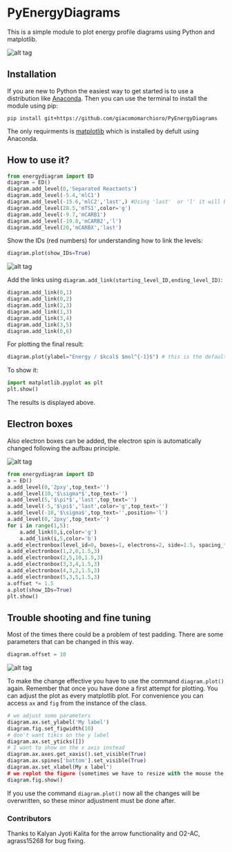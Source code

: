 # PyEnergyDiagrams
This is a simple module to plot energy profile diagrams using Python and matplotlib.

![alt tag](https://github.com/giacomomarchioro/PyEnergyDiagrams/blob/master/md_images/Final.png)
## Installation 
If you are new to Python the easiest way to get started is to use a distribution like [Anaconda](https://www.anaconda.com/). Then you can use the terminal to install the module using pip:

    pip install git+https://github.com/giacomomarchioro/PyEnergyDiagrams

The only requirments is [matplotlib](http://matplotlib.org/users/installing.html) which is installed by defult using Anaconda.
  
## How to use it?


```python
from energydiagram import ED
diagram = ED()
diagram.add_level(0,'Separated Reactants')
diagram.add_level(-5.4,'mlC1')
diagram.add_level(-15.6,'mlC2','last',) #Using 'last'  or 'l' it will be together with the previous level
diagram.add_level(28.5,'mTS1',color='g')
diagram.add_level(-9.7,'mCARB1')
diagram.add_level(-19.8,'mCARB2','l')
diagram.add_level(20,'mCARBX','last')
```
Show the IDs (red numbers) for understanding how to link the levels:

```python
diagram.plot(show_IDs=True)
```
![alt tag](https://github.com/giacomomarchioro/PyEnergyDiagrams/blob/master//md_images/With_IDs.png)

Add the links using `diagram.add_link(starting_level_ID,ending_level_ID)`:
```python
diagram.add_link(0,1)
diagram.add_link(0,2)
diagram.add_link(2,3)
diagram.add_link(1,3)
diagram.add_link(3,4)
diagram.add_link(3,5)
diagram.add_link(0,6)
```
For plotting the final result:
```python
diagram.plot(ylabel="Energy / $kcal$ $mol^{-1}$") # this is the default ylabel
```
To show it:
```python
import matplotlib.pyplot as plt
plt.show()
```
The results is displayed above.

## Electron boxes 
Also electron boxes can be added, the electron spin is automatically changed following the aufbau principle.

![alt tag](https://github.com/giacomomarchioro/PyEnergyDiagrams/blob/master/md_images/boxplot.png)

```python
from energydiagram import ED
a = ED()
a.add_level(0,'2pxy',top_text='')
a.add_level(10,'$\sigma*$',top_text='')
a.add_level(5,'$\pi*$','last',top_text='')
a.add_level(-5,'$\pi$','last',color='g',top_text='')
a.add_level(-10,'$\sigma$',top_text='',position='l')
a.add_level(0,'2pxy',top_text='')
for i in range(1,5):
    a.add_link(0,i,color='g')
    a.add_link(i,5,color='b')
a.add_electronbox(level_id=0, boxes=1, electrons=2, side=1.5, spacing_f=2.5)
a.add_electronbox(1,2,0,1.5,3)
a.add_electronbox(2,5,10,1.5,3)
a.add_electronbox(3,3,4,1.5,3)
a.add_electronbox(4,3,2,1.5,3)
a.add_electronbox(5,3,5,1.5,3)
a.offset *= 1.5
a.plot(show_IDs=True)
plt.show()
```
## Trouble shooting and fine tuning
Most of the times there could be a problem of test padding. There are some parameters that can be changed in this way.
```python
diagram.offset = 10
```
![alt tag](https://github.com/giacomomarchioro/PyEnergyDiagrams/blob/master/md_images/Explained.jpg)

To make the change effective you have to use the command `diagram.plot()` again. Remember that once you have done a first attempt for plotting. You can adjust the plot as every matplotlib plot. For convenience you can access `ax` and `fig` from the instance of the class.  

```python
# we adjust some parameters
diagram.ax.set_ylabel('My label')
diagram.fig.set_figwidth(10)
# don't want tikcs on the y label
diagram.ax.set_yticks([])
# I want to show on the x axis instead
diagram.ax.axes.get_xaxis().set_visible(True)
diagram.ax.spines['bottom'].set_visible(True)
diagram.ax.set_xlabel(My x label")
# we replot the figure (sometimes we have to resize with the mouse the figure so we force to refresh)
diagram.fig.show()

```
If you use the command `diagram.plot()` now all the changes will be overwritten, so these minor adjustment must be done after.

### Contributors
Thanks to Kalyan Jyoti Kalita for the arrow functionality and O2-AC, agrass15268 for bug fixing.
